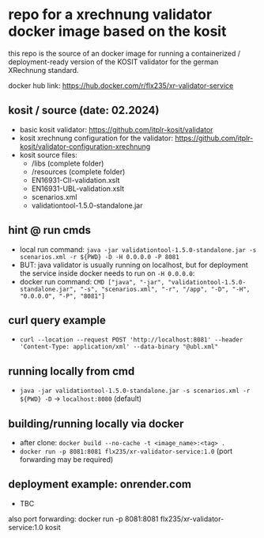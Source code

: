 # repo for a xrechnung validator docker image based on the kosit

this repo is the source of an docker image for running a containerized / deployment-ready version of the KOSIT validator for the german XRechnung standard.

docker hub link: https://hub.docker.com/r/flx235/xr-validator-service

## kosit / source (date: 02.2024)
- basic kosit validator: https://github.com/itplr-kosit/validator
- kosit xrechnung configuration for the validator: https://github.com/itplr-kosit/validator-configuration-xrechnung
- kosit source files:		
	- /libs	(complete folder)
	- /resources (complete folder)
	- EN16931-CII-validation.xslt 
	- EN16931-UBL-validation.xslt
	- scenarios.xml
	- validationtool-1.5.0-standalone.jar

## hint @ run cmds
- local run command: `java -jar validationtool-1.5.0-standalone.jar -s scenarios.xml -r ${PWD} -D -H 0.0.0.0 -P 8081`
- BUT: java validator is usually running on localhost, but for deployment the service inside docker needs to run on `-H 0.0.0.0`:
- docker run command: `CMD ["java", "-jar", "validationtool-1.5.0-standalone.jar", "-s", "scenarios.xml", "-r", "/app", "-D", "-H", "0.0.0.0", "-P", "8081"]`


## curl query example
- `curl --location --request POST 'http://localhost:8081' --header 'Content-Type: application/xml' --data-binary "@ubl.xml"`

## running locally from cmd
- `java -jar validationtool-1.5.0-standalone.jar -s scenarios.xml -r ${PWD} -D` -> `localhost:8080` (default)

## building/running locally via docker
- after clone: `docker build --no-cache -t <image_name>:<tag> .`
- `docker run -p 8081:8081 flx235/xr-validator-service:1.0` (port forwarding may be required)

## deployment example: onrender.com
- TBC



also port forwarding: docker run -p 8081:8081 flx235/xr-validator-service:1.0
kosit
